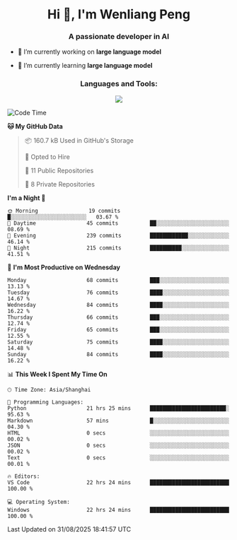 <h1 align="center">Hi 👋, I'm Wenliang Peng</h1>
<h3 align="center">A passionate developer in AI</h3>

- 🔭 I’m currently working on **large language model**

- 🌱 I’m currently learning **large language model**

<!-- <h3 align="left">Connect with me:</h3> -->
<!-- <p align="left">
</p> -->

<h3 align="center">Languages and Tools:</h3>
<p align="center">
  <a href="https://skillicons.dev">
    <img src="https://skillicons.dev/icons?i=cpp,ros,docker,azure,git,linux,py,pytorch,cmake,githubactions,powershell,md&perline=6" />
  </a>
</p>


<!-- <p><img align="center" src="https://github-readme-stats.vercel.app/api/top-langs?username=bpwl0121&show_icons=true&locale=en&layout=compact" alt="bpwl0121" /></p> -->

<!-- <p><img align="center" src="https://github-readme-streak-stats.herokuapp.com/?user=bpwl0121&" alt="bpwl0121" /></p> -->

<!--START_SECTION:waka-->
![Code Time](http://img.shields.io/badge/Code%20Time-389%20hrs%2026%20mins-blue)

**🐱 My GitHub Data** 

> 📦 160.7 kB Used in GitHub's Storage 
 > 
> 💼 Opted to Hire
 > 
> 📜 11 Public Repositories 
 > 
> 🔑 8 Private Repositories 
 > 
**I'm a Night 🦉** 

```text
🌞 Morning                19 commits          █░░░░░░░░░░░░░░░░░░░░░░░░   03.67 % 
🌆 Daytime                45 commits          ██░░░░░░░░░░░░░░░░░░░░░░░   08.69 % 
🌃 Evening                239 commits         ████████████░░░░░░░░░░░░░   46.14 % 
🌙 Night                  215 commits         ██████████░░░░░░░░░░░░░░░   41.51 % 
```
📅 **I'm Most Productive on Wednesday** 

```text
Monday                   68 commits          ███░░░░░░░░░░░░░░░░░░░░░░   13.13 % 
Tuesday                  76 commits          ████░░░░░░░░░░░░░░░░░░░░░   14.67 % 
Wednesday                84 commits          ████░░░░░░░░░░░░░░░░░░░░░   16.22 % 
Thursday                 66 commits          ███░░░░░░░░░░░░░░░░░░░░░░   12.74 % 
Friday                   65 commits          ███░░░░░░░░░░░░░░░░░░░░░░   12.55 % 
Saturday                 75 commits          ████░░░░░░░░░░░░░░░░░░░░░   14.48 % 
Sunday                   84 commits          ████░░░░░░░░░░░░░░░░░░░░░   16.22 % 
```


📊 **This Week I Spent My Time On** 

```text
🕑︎ Time Zone: Asia/Shanghai

💬 Programming Languages: 
Python                   21 hrs 25 mins      ████████████████████████░   95.63 % 
Markdown                 57 mins             █░░░░░░░░░░░░░░░░░░░░░░░░   04.30 % 
HTML                     0 secs              ░░░░░░░░░░░░░░░░░░░░░░░░░   00.02 % 
JSON                     0 secs              ░░░░░░░░░░░░░░░░░░░░░░░░░   00.02 % 
Text                     0 secs              ░░░░░░░░░░░░░░░░░░░░░░░░░   00.01 % 

🔥 Editors: 
VS Code                  22 hrs 24 mins      █████████████████████████   100.00 % 

💻 Operating System: 
Windows                  22 hrs 24 mins      █████████████████████████   100.00 % 
```


 Last Updated on 31/08/2025 18:41:57 UTC
<!--END_SECTION:waka-->

